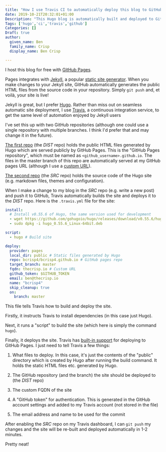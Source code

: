 ```yaml
---
title: "How I use Travis CI to automatically deploy this blog to GitHub Pages"
date: 2019-10-21T20:32:01+01:00
Description: "This Hugo blog is automatically built and deployed to GitHub Pages using Travis CI. This post explains a little about how that works."
Tags: ['hugo','ci','travis','github']
Categories: []
Draft: true
author:
  given_name: Ben
  family_name: Crisp
  display_name: Ben Crisp

---
```


I host this blog for free with [GitHub Pages](https://pages.github.com/).

Pages integrates with [Jekyll](https://jekyllrb.com/), a popular [static site generator](https://stackoverflow.com/questions/30181349/what-is-a-static-site-generator). When you make changes to your Jekyll site, GitHub automatically generates the public HTML files from the source code in your repository. Simply `git push` and, et voilà, your site is live!

Jekyll is great, but I prefer [Hugo](https://gohugo.io). Rather than miss out on seamless automatic site deployment, I use [Travis](https://travis-ci.com/), a continuous integration service, to get the same level of automation enjoyed by Jekyll users

I've set this up with two GitHub repositories (although one could use a single repository with multiple branches. I think I'd prefer that and may change it in the future). 

[The first repo](https://github.com/bcrisp4/bcrisp4.github.io) (the *DIST* repo) holds the public HTML files generated by Hugo which are served publicly by GitHub Pages. This is the "GitHub Pages repository", which must be named as `<github_username>.github.io`. The files in the master branch of this repo are automatically served at my GitHub pages URL (although I use a [custom URL](https://help.github.com/en/github/working-with-github-pages/configuring-a-custom-domain-for-your-github-pages-site)).

[The second repo](https://github.com/bcrisp4/thecrisp.io) (the *SRC* repo) holds the source code of the Hugo site (e.g. markdown files, themes and configuration).

When I make a change to my blog in the *SRC* repo (e.g. write a new post) and push it to GitHub, Travis automatically builds the site and deploys it to the *DIST* repo. Here is the `.travis.yml` file for the site:

```yml
install:
  # Install v0.55.6 of Hugo, the same version used for development 
  - wget https://github.com/gohugoio/hugo/releases/download/v0.55.6/hugo_0.55.6_Linux-64bit.deb 
  - sudo dpkg -i hugo_0.55.6_Linux-64bit.deb

script:
  - hugo # Build site

deploy:
  provider: pages
  local_dir: public # Static files generated by Hugo
  repo: bcrisp4/bcrisp4.github.io # GitHub pages repo
  target_branch: master
  fqdn: thecrisp.io # Custom URL
  github_token: $GITHUB_TOKEN
  email: ben@thecrisp.io
  name: "bcrisp4"
  skip_cleanup: true
  on:
    branch: master
```
This file tells Travis how to build and deploy the site.

Firstly, it instructs Travis to install dependencies (in this case just Hugo). 

Next, it runs a "script" to build the site (which here is simply the command `hugo`).

Finally, it deploys the site. Travis has [built-in support](https://docs.travis-ci.com/user/deployment/pages/) for deploying to GitHub Pages. I just need to tell Travis a few things:

1. What files to deploy. In this case, it's just the contents of the "public" directory which is created by Hugo after running the build command. It holds the static HTML files etc. generated by Hugo.

2. The GitHub repository (and the branch) the site should be deployed to (the *DIST* repo)

3. The custom FQDN of the site 

4. A "GitHub token" for authentication. This is generated in the GitHub account settings and added to my Travis account (not stored in the file)

5. The email address and name to be used for the commit

After enabling the *SRC* repo on my Travis dashboard, I can `git push` my changes and the site will be re-built and deployed automatically in 1-2 minutes. 

Pretty neat!


